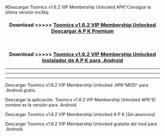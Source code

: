 #Descargar Toomics v1.6.2 VIP Membership Unlocked  APK^Consigue la última versión mv3kq



<div align="center">
<h3>Download >>>>> <a href="https://es-sites.web.app/?es= Toomics v1.6.2 VIP Membership Unlocked ">Toomics v1.6.2 VIP Membership Unlocked  Descargar A P K Premium</a></h3><br>

<h3>Download >>>>> <a href="https://es-sites.web.app/?es= Toomics v1.6.2 VIP Membership Unlocked ">Toomics v1.6.2 VIP Membership Unlocked  Instalador de A P K para .Android</a></h3>
</div>


----------------------------------------------------------

----------------------------------------------------------

----------------------------------------------------------

Descargar Toomics v1.6.2 VIP Membership Unlocked  .APK^MOD^ para .Android gratis.

Descargar la aplicación. Toomics v1.6.2 VIP Membership Unlocked  APK^El nombre es la versión para .Android.

Descargar Toomics v1.6.2 VIP Membership Unlocked  A P K [Sin anuncios]

Descargar Toomics v1.6.2 VIP Membership Unlocked  gratuita del mod para .Android.